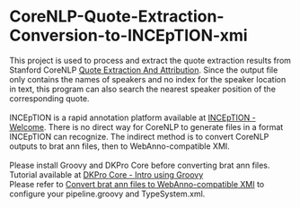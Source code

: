 # CoreNLP-Quote-Extraction-Conversion-to-INCEpTION-xmi </br>
This project is used to process and extract the quote extraction results from Stanford CoreNLP [Quote Extraction And Attribution](https://stanfordnlp.github.io/CoreNLP/quote.html). Since the output file only contains the names of speakers and no index for the speaker location in text, this program can also search the nearest speaker position of the corresponding quote. </br>
</br>
INCEpTION is a rapid annotation platform available at [INCEpTION - Welcome](https://inception-project.github.io). There is no direct way for CoreNLP to generate files in a format INCEpTION can recognize. The indirect method is to convert CoreNLP outputs to brat ann files, then to WebAnno-compatible XMI. </br>
</br>
Please install Groovy and DKPro Core before converting brat ann files. Tutorial available at [DKPro Core - Intro using Groovy](https://dkpro.github.io/dkpro-core/pages/groovy-intro/) </br>
Please refer to [Convert brat ann files to WebAnno-compatible XMI](https://gist.github.com/reckart/306b8ffddd30bee1f3afd0468a9ad31d) to configure your pipeline.groovy and TypeSystem.xml.
